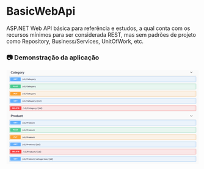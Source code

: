 # BasicWebApi
ASP.NET Web API básica para referência e estudos, a qual conta com os recursos mínimos para ser considerada REST, mas sem padrões de projeto como Repository, Business/Services, UnitOfWork, etc. 

### 📷 Demonstração da aplicação
<img alt="Controllers" src="/readme_images/BasicWebApiControllers.png"/>
